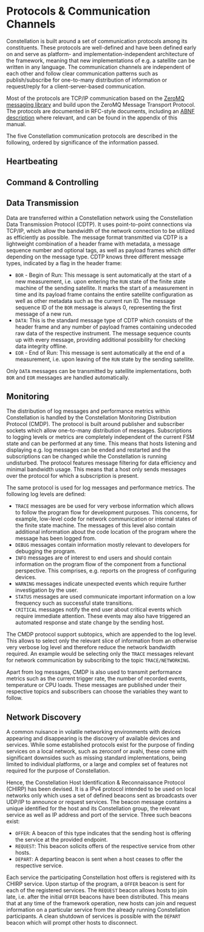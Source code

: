 # Protocols & Communication Channels

Constellation is built around a set of communication protocols among its constituents. These protocols are well-defined and have been defined
early on and serve as platform- and implementation-independent architecture of the framework, meaning that new implementations of e.g. a satellite can be written in any language.
The communication channels are independent of each other and follow clear communication patterns such as publish/subscribe for one-to-many distribution of information
or request/reply for a client-server-based communication.

Most of the protocols are TCP/IP communication based on the [ZeroMQ messaging library](https://zeromq.org/) and build upon the ZeroMQ Message Transport Protocol.
The protocols are documented in RFC-style documents, including an [ABNF description](https://en.wikipedia.org/wiki/Augmented_Backus%E2%80%93Naur_form)
where relevant, and can be found in the appendix of this manual.

The five Constellation communication protocols are described in the following, ordered by significance of the information passed.

## Heartbeating

## Command & Controlling

## Data Transmission

Data are transferred within a Constellation network using the Constellation Data Transmission Protocol (CDTP). It uses point-to-point
connections via TCP/IP, which allow the bandwidth of the network connection to be utilized as efficiently as possible.
The message format transmitted via CDTP is a lightweight combination of a header frame with metadata, a message sequence
number and optional tags, as well as payload frames which differ depending on the message type. CDTP knows three different
message types, indicated by a flag in the header frame:

* `BOR` - Begin of Run: This message is sent automatically at the start of a new measurement, i.e. upon entering the `RUN`
  state of the finite state machine of the sending satellite. It marks the start of a measurement in time and its payload
  frame contains the entire satellite configuration as well as other metadata such as the current run ID. The message
  sequence ID of the `BOR` message is always 0, representing the first message of a new run.
* `DATA`: This is the standard message type of CDTP which consists of the header frame and any number of payload frames
  containing undecoded raw data of the respective instrument. The message sequence counts up with every message, providing
  additional possibility for checking data integrity offline.
* `EOR` - End of Run: This message is sent automatically at the end of a measurement, i.e. upon leaving of the `RUN` state
  by the sending satellite.

Only `DATA` messages can be transmitted by satellite implementations, both `BOR` and `EOR` messages are handled automatically.

## Monitoring

The distribution of log messages and performance metrics within Constellation is handled by the Constellation Monitoring Distribution Protocol (CMDP).
The protocol is built around publisher and subscriber sockets which allow one-to-many distribution of messages. Subscriptions to logging levels
or metrics are completely independent of the current FSM state and can be performed at any time. This means that hosts listening and displaying
e.g. log messages can be ended and restarted and the subscriptions can be changed while the Constellation is running undisturbed.
The protocol features message filtering for data efficiency and minimal bandwidth usage. This means that a host only sends messages over the
protocol for which a subscription is present.

The same protocol is used for log messages and performance metrics. The following log levels are defined:

* `TRACE` messages are be used for very verbose information which allows to follow the program flow for development purposes. This concerns, for example, low-level code for network communication or internal states of the finite state machine. The messages of this level also contain additional information about the code location of the program where the message has been logged from.
* `DEBUG` messages contain information mostly relevant to developers for debugging the program.
* `INFO` messages are of interest to end users and should contain information on the program flow of the component from a functional perspective. This comprises, e.g. reports on the progress of configuring devices.
* `WARNING` messages indicate unexpected events which require further investigation by the user.
* `STATUS` messages are used communicate important information on a low frequency such as successful state transitions.
* `CRITICAL` messages notify the end user about critical events which require immediate attention. These events may also have triggered an automated response and state change by the sending host.

The CMDP protocol support subtopics, which are appended to the log level. This allows to select only the relevant slice of information from an otherwise very verbose
log level and therefore reduce the network bandwidth required. An example would be selecting only the `TRACE` messages relevant for network communication by
subscribing to the topic `TRACE/NETWORKING`.

Apart from log messages, CMDP is also used to transmit performance metrics such as the current trigger rate, the number of recorded events, temperature or CPU loads.
These messages are published under their respective topics and subscribers can choose the variables they want to follow.

## Network Discovery

A common nuisance in volatile networking environments with devices appearing and disappearing is the discovery of available devices and services.
While some established protocols exist for the purpose of finding services on a local network, such as zeroconf or avahi, these come with significant
downsides such as missing standard implementations, being limited to individual platforms, or a large and complex set of features not required for the
purpose of Constellation.

Hence, the Constellation Host Identification & Reconnaissance Protocol (CHIRP) has been devised. It is a IPv4 protocol intended to be used on local
networks only which uses a set of defined beacons sent as broadcasts over UDP/IP to announce or request services.
The beacon message contains a unique identified for the host and its Constellation group, the relevant service as well as IP address and port of the service.
Three such beacons exist:

* `OFFER`: A beacon of this type indicates that the sending host is offering the service at the provided endpoint.
* `REQUEST`: This beacon solicits offers of the respective service from other hosts.
* `DEPART`: A departing beacon is sent when a host ceases to offer the respective service.

Each service the participating Constellation host offers is registered with its CHIRP service. Upon startup of the program, a `OFFER` beacon is sent
for each of the registered services.
The `REQUEST` beacon allows hosts to join late, i.e. after the initial `OFFER` beacons have been distributed. This means that at any time of the
framework operation, new hosts can join and request information on a particular service from the already running Constellation participants.
A clean shutdown of services is possible with the `DEPART` beacon which will prompt other hosts to disconnect.
